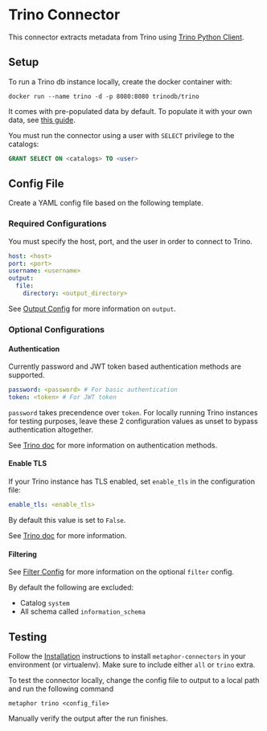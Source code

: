 # Trino Connector

This connector extracts metadata from Trino using [Trino Python Client](https://github.com/trinodb/trino-python-client).

## Setup

To run a Trino db instance locally, create the docker container with:
```shell
docker run --name trino -d -p 8080:8080 trinodb/trino
```

It comes with pre-populated data by default. To populate it with your own data, see [this guide](https://trino.io/docs/current/installation/containers.html#configuring-trino).

You must run the connector using a user with `SELECT` privilege to the catalogs:

```sql
GRANT SELECT ON <catalogs> TO <user>
```

## Config File

Create a YAML config file based on the following template.

### Required Configurations

You must specify the host, port, and the user in order to connect to Trino.
```yaml
host: <host>
port: <port>
username: <username>
output:
  file:
    directory: <output_directory>
```

See [Output Config](../common/docs/output.md) for more information on `output`.

### Optional Configurations

#### Authentication

Currently password and JWT token based authentication methods are supported.

```yaml
password: <password> # For basic authentication
token: <token> # For JWT token
```

`password` takes precendence over `token`. For locally running Trino instances for testing purposes, leave these 2 configuration values as unset to bypass authentication altogether.

See [Trino doc](https://trino.io/docs/current/security/authentication-types.html) for more information on authentication methods.

#### Enable TLS

If your Trino instance has TLS enabled, set `enable_tls` in the configuration file:

```yaml
enable_tls: <enable_tls>
```

By default this value is set to `False`.

See [Trino doc](https://trino.io/docs/current/security/tls.html) for more information.

#### Filtering

See [Filter Config](../common/docs/filter.md) for more information on the optional `filter` config.

By default the following are excluded:

- Catalog `system`
- All schema called `information_schema`

## Testing

Follow the [Installation](../../README.md) instructions to install `metaphor-connectors` in your environment (or virtualenv). Make sure to include either `all` or `trino` extra.

To test the connector locally, change the config file to output to a local path and run the following command

```shell
metaphor trino <config_file>
```

Manually verify the output after the run finishes.